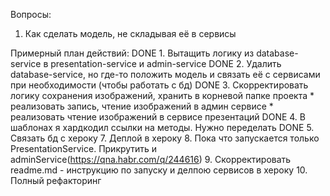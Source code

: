 Вопросы:
1. Как сделать модель, не складывая её в сервисы


Примерный план действий:
DONE 1. Вытащить логику из database-service в presentation-service и admin-service
DONE 2. Удалить database-service, но где-то положить модель и связать её
    с сервисами при необходимости (чтобы работать с бд)
DONE 3. Скорректировать логику сохранения изображений, хранить в корневой папке проекта
    * реализовать запись, чтение изображений в админ сервисе
    * реализовать чтение изображений в сервисе презентаций
DONE 4. В шаблонах я хардкодил ссылки на методы. Нужно переделать
DONE 5. Связать бд с хероку
7. Деплой в хероку
8. Пока что запускается только PresentationService. Прикрутить и adminService(https://qna.habr.com/q/244616)
9. Скорректировать readme.md - инструкцию по запуску и делпою сервисов в хероку
10. Полный рефакторинг